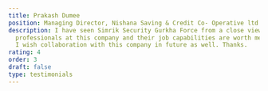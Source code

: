 ```yaml
---
title: Prakash Dumee
position: Managing Director, Nishana Saving & Credit Co- Operative ltd.
description: I have seen Simrik Security Gurkha Force from a close view. The
  professionals at this company and their job capabilities are worth mentioning.
  I wish collaboration with this company in future as well. Thanks.
rating: 4
order: 3
draft: false
type: testimonials
---
```

